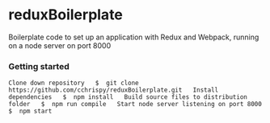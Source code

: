 # reduxBoilerplate
Boilerplate code to set up an application with Redux and Webpack, running on a node server on port 8000  

### Getting started  
`Clone down repository  
$  git clone https://github.com/cchrispy/reduxBoilerplate.git  
Install dependencies  
$  npm install  
Build source files to distribution folder  
$  npm run compile  
Start node server listening on port 8000  
$  npm start`  

